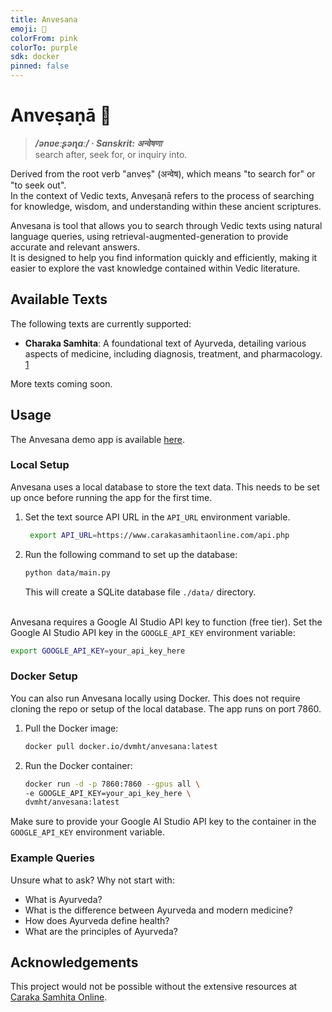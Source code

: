 ```yaml
---
title: Anvesana
emoji: 🐢
colorFrom: pink
colorTo: purple
sdk: docker
pinned: false
---
```

# Anveṣaṇā 🐢

>**_/ənʋeːʂəɳɑː/ · Sanskrit: अन्वेषणा_**  
search after, seek for, or inquiry into.  

Derived from the root verb "anveṣ" (अन्वेष), which means "to search for" or "to seek out".  
In the context of Vedic texts, Anveṣaṇā refers to the process of searching for
knowledge, wisdom, and understanding within these ancient scriptures.

Anvesana is tool that allows you to search through Vedic texts using natural language queries, using retrieval-augmented-generation to provide accurate and relevant answers.  
It is designed to help you find information quickly and efficiently, making it easier to explore the vast knowledge contained within Vedic literature.


## Available Texts
The following texts are currently supported:
- **Charaka Samhita**: A foundational text of Ayurveda, detailing various aspects of medicine, including diagnosis, treatment, and pharmacology. [1]

More texts coming soon.

## Usage
The Anvesana demo app is available [here](https://anvesana-285115912145.europe-west2.run.app/).  

### Local Setup
Anvesana uses a local database to store the text data. This needs to be set up once before running the app for the first time.  
1. Set the text source API URL in the `API_URL` environment variable.
   ```bash
    export API_URL=https://www.carakasamhitaonline.com/api.php
    ```

2. Run the following command to set up the database:
   ```bash
   python data/main.py
   ```
   This will create a SQLite database file `./data/` directory.

\
Anvesana requires a Google AI Studio API key to function (free tier). Set the Google AI Studio API key in the `GOOGLE_API_KEY` environment variable:
   ```bash
   export GOOGLE_API_KEY=your_api_key_here
   ```

### Docker Setup
You can also run Anvesana locally using Docker. This does not require cloning the repo or setup of the local database. The app runs on port 7860.
1. Pull the Docker image:
   ```bash
   docker pull docker.io/dvmht/anvesana:latest
   ```
2. Run the Docker container:
   ```bash
   docker run -d -p 7860:7860 --gpus all \
   -e GOOGLE_API_KEY=your_api_key_here \
   dvmht/anvesana:latest
   ```
Make sure to provide your Google AI Studio API key to the container in the `GOOGLE_API_KEY` environment variable.


### Example Queries
Unsure what to ask? Why not start with:
- What is Ayurveda?
- What is the difference between Ayurveda and modern medicine?
- How does Ayurveda define health?
- What are the principles of Ayurveda?


## Acknowledgements
This project would not be possible without the extensive resources at [Caraka Samhita Online][1].


[1]: https://www.carakasamhitaonline.com/index.php?title=Main_Page
